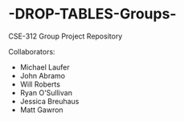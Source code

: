 # -DROP-TABLES-Groups-
CSE-312 Group Project Repository

Collaborators:
- Michael Laufer
- John Abramo
- Will Roberts
- Ryan O'Sullivan
- Jessica Breuhaus
- Matt Gawron
